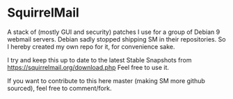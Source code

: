 # SquirrelMail

A stack of (mostly GUI and security) patches I use for a group of Debian 9 webmail servers.
Debian sadly stopped shipping SM in their repositories. So I hereby created my own repo for it, for convenience sake.

I try and keep this up to date to the latest Stable Snapshots from https://squirrelmail.org/download.php
Feel free to use it.

If you want to contribute to this here master (making SM more github sourced), feel free to comment/fork.
